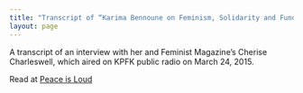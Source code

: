 ```yaml
---
title: "Transcript of “Karima Bennoune on Feminism, Solidarity and Fundamentalism”"
layout: page
---
```


A transcript of an interview with her and Feminist Magazine’s Cherise Charleswell, which aired on KPFK public radio on March 24, 2015.

Read at [Peace is Loud](http://www.peaceisloud.org/karima-bennoune-on-feminism-solidarity-and-fundamentalism/)